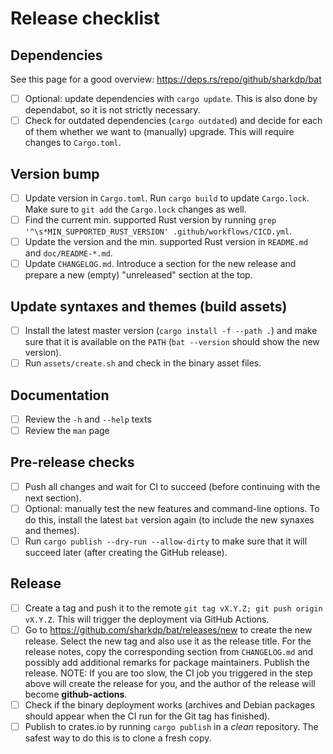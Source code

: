 # Release checklist

## Dependencies

See this page for a good overview: https://deps.rs/repo/github/sharkdp/bat

- [ ] Optional: update dependencies with `cargo update`. This is also done by
      dependabot, so it is not strictly necessary.
- [ ] Check for outdated dependencies (`cargo outdated`) and decide for each of
      them whether we want to (manually) upgrade. This will require changes to
      `Cargo.toml`.

## Version bump

- [ ] Update version in `Cargo.toml`. Run `cargo build` to update `Cargo.lock`.
      Make sure to `git add` the `Cargo.lock` changes as well.
- [ ] Find the current min. supported Rust version by running
      `grep '^\s*MIN_SUPPORTED_RUST_VERSION' .github/workflows/CICD.yml`.
- [ ] Update the version and the min. supported Rust version in `README.md` and
      `doc/README-*.md`.
- [ ] Update `CHANGELOG.md`. Introduce a section for the new release and
      prepare a new (empty) "unreleased" section at the top.

## Update syntaxes and themes (build assets)

- [ ] Install the latest master version (`cargo install -f --path .`) and make
      sure that it is available on the `PATH` (`bat --version` should show the
      new version).
- [ ] Run `assets/create.sh` and check in the binary asset files.

## Documentation

- [ ] Review the `-h` and `--help` texts
- [ ] Review the `man` page

## Pre-release checks

- [ ] Push all changes and wait for CI to succeed (before continuing with the
      next section).
- [ ] Optional: manually test the new features and command-line options. To do
      this, install the latest `bat` version again (to include the new synaxes
      and themes).
- [ ] Run `cargo publish --dry-run --allow-dirty` to make sure that it will
      succeed later (after creating the GitHub release).

## Release

- [ ] Create a tag and push it to the remote `git tag vX.Y.Z; git push origin vX.Y.Z`.
      This will trigger the deployment via GitHub Actions.
- [ ] Go to https://github.com/sharkdp/bat/releases/new to create the new
      release. Select the new tag and also use it as the release title. For the
      release notes, copy the corresponding section from `CHANGELOG.md` and
      possibly add additional remarks for package maintainers.
      Publish the release.
      NOTE: If you are too slow, the CI job you triggered in the step above will create
      the release for you, and the author of the release will become **github-actions**.
- [ ] Check if the binary deployment works (archives and Debian packages should
      appear when the CI run for the Git tag has finished).
- [ ] Publish to crates.io by running `cargo publish` in a *clean* repository.
      The safest way to do this is to clone a fresh copy.
